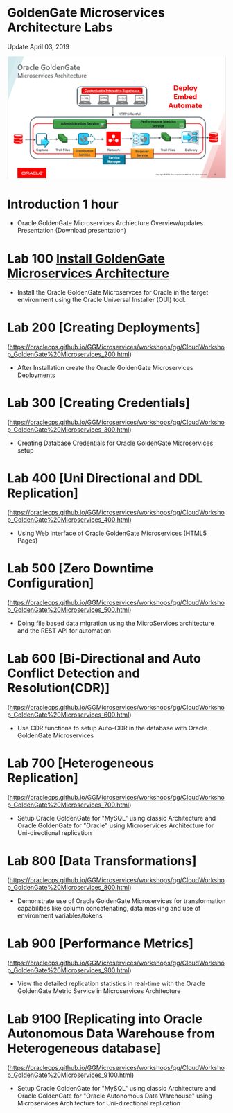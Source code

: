 # GoldenGate Microservices Architecture Labs

Update April 03, 2019


![](images/100/GGMicroServicesArchitecture.png)


# Introduction	1 hour 

- Oracle GoldenGate Microservices Archiecture Overview/updates Presentation (Download presentation)


# Lab 100	[Install GoldenGate Microservices Architecture](https://oraclecps.github.io/GGMicroservices/workshops/gg/CloudWorkshop_GoldenGate%20Microservices_100.html)

- Install the Oracle GoldenGate Microservces for Oracle in the target environment using the Oracle Universal Installer (OUI) tool.


# Lab 200	[Creating Deployments]
(https://oraclecps.github.io/GGMicroservices/workshops/gg/CloudWorkshop_GoldenGate%20Microservices_200.html)
- After Installation create the Oracle GoldenGate Microservices Deployments

# Lab 300	[Creating Credentials]
(https://oraclecps.github.io/GGMicroservices/workshops/gg/CloudWorkshop_GoldenGate%20Microservices_300.html)
- Creating Database Credentials for Oracle GoldenGate Microservices setup


# Lab 400	[Uni Directional and DDL Replication]
(https://oraclecps.github.io/GGMicroservices/workshops/gg/CloudWorkshop_GoldenGate%20Microservices_400.html)
- Using Web interface of Oracle GoldenGate Microservices  (HTML5 Pages)

		
# Lab 500	[Zero Downtime Configuration]
(https://oraclecps.github.io/GGMicroservices/workshops/gg/CloudWorkshop_GoldenGate%20Microservices_500.html)
- Doing file based data migration using the MicroServices architecture and the REST API for automation


# Lab 600	[Bi-Directional and Auto Conflict Detection and Resolution(CDR)]
(https://oraclecps.github.io/GGMicroservices/workshops/gg/CloudWorkshop_GoldenGate%20Microservices_600.html)
- Use CDR functions to setup Auto-CDR in the database with Oracle GoldenGate Microservices
		
# Lab 700	[Heterogeneous Replication]
(https://oraclecps.github.io/GGMicroservices/workshops/gg/CloudWorkshop_GoldenGate%20Microservices_700.html)
- Setup Oracle GoldenGate for "MySQL" using classic Architecture and Oracle GoldenGate for "Oracle" using Microservices Architecture for Uni-directional replication
		
# Lab 800	[Data Transformations]	
(https://oraclecps.github.io/GGMicroservices/workshops/gg/CloudWorkshop_GoldenGate%20Microservices_800.html)
- Demonstrate use of Oracle GoldenGate Microservices for transformation capabilities like column concatenating, data masking and use of environment variables/tokens
		
# Lab 900	[Performance Metrics]	
(https://oraclecps.github.io/GGMicroservices/workshops/gg/CloudWorkshop_GoldenGate%20Microservices_900.html)		
- View the detailed replication statistics in real-time with the Oracle GoldenGate Metric Service in Microservices Architecture

# Lab 9100 	[Replicating into Oracle Autonomous Data Warehouse from Heterogeneous database]
(https://oraclecps.github.io/GGMicroservices/workshops/gg/CloudWorkshop_GoldenGate%20Microservices_9100.html)
- Setup Oracle GoldenGate for "MySQL" using classic Architecture and Oracle GoldenGate for "Oracle Autonomous Data Warehouse" using Microservices Architecture for Uni-directional replication
